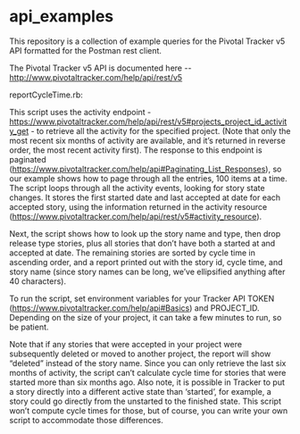 # api_examples

This repository is a collection of example queries for the Pivotal Tracker v5 API formatted for the Postman rest client.

The Pivotal Tracker v5 API is documented here -- http://www.pivotaltracker.com/help/api/rest/v5

reportCycleTime.rb:

This script uses the activity endpoint -  https://www.pivotaltracker.com/help/api/rest/v5#projects_project_id_activity_get - to retrieve all the activity for the specified project. (Note that only the most recent six months of activity are available, and it’s returned in reverse order, the most recent activity first). The response to this endpoint is paginated (https://www.pivotaltracker.com/help/api#Paginating_List_Responses), so our example shows how to page through all the entries, 100 items at a time. The script loops through all the activity events, looking for story state changes. It stores the first started date and last accepted at date for each accepted story, using the information returned in the activity resource (https://www.pivotaltracker.com/help/api/rest/v5#activity_resource).

Next, the script shows how to look up the story name and type, then drop release type stories, plus all stories that don’t have both a started at and accepted at date. The remaining stories are sorted by cycle time in ascending order, and a report printed out with the story id, cycle time, and story name (since story names can be long, we’ve ellipsified anything after 40 characters). 

To run the script, set environment variables for your Tracker API TOKEN (https://www.pivotaltracker.com/help/api#Basics) and PROJECT_ID. Depending on the size of your project, it can take a few minutes to run, so be patient. 

Note that if any stories that were accepted in your project were subsequently deleted or moved to another project, the report will show “deleted” instead of the story name. Since you can only retrieve the last six months of activity, the script can’t calculate cycle time for stories that were started more than six months ago. Also note, it is possible in Tracker to put a story directly into a different active state than ‘started’, for example, a story could go directly from the unstarted to the finished state. This script won’t compute cycle times for those, but of course, you can write your own script to accommodate those differences.

